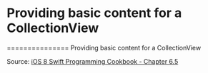 # Providing basic content for a CollectionView
===============
Providing basic content for a CollectionView


Source: [iOS 8 Swift Programming Cookbook - Chapter 6.5](http://goo.gl/pvRtI8)
